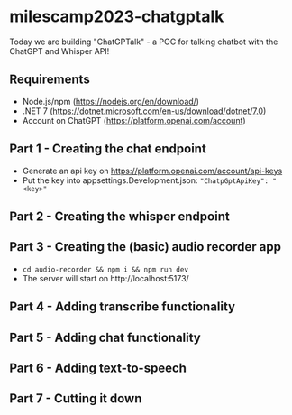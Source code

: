 # milescamp2023-chatgptalk

Today we are building "ChatGPTalk" - a POC for talking chatbot with the ChatGPT and Whisper API!

## Requirements
- Node.js/npm (https://nodejs.org/en/download/)
- .NET 7 (https://dotnet.microsoft.com/en-us/download/dotnet/7.0)
- Account on ChatGPT (https://platform.openai.com/account)

## Part 1 - Creating the chat endpoint
- Generate an api key on https://platform.openai.com/account/api-keys 
- Put the key into appsettings.Development.json: ```"ChatpGptApiKey": "<key>"```

## Part 2 - Creating the whisper endpoint

## Part 3 - Creating the (basic) audio recorder app
- ```cd audio-recorder && npm i && npm run dev```
- The server will start on http://localhost:5173/

## Part 4 - Adding transcribe functionality

## Part 5 - Adding chat functionality

## Part 6 - Adding text-to-speech

## Part 7 - Cutting it down
